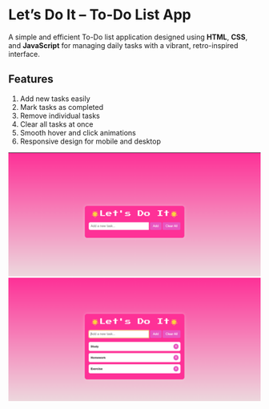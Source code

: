 #  Let’s Do It – To-Do List App

A simple and efficient To-Do list application designed using **HTML**, **CSS**, and **JavaScript** for managing daily tasks with a vibrant, retro-inspired interface.

## Features

1. Add new tasks easily  
2. Mark tasks as completed  
3. Remove individual tasks  
4. Clear all tasks at once  
5. Smooth hover and click animations  
6. Responsive design for mobile and desktop

![Screenshot of Let’s Do It](screenshot2.png)
![Screenshot of Let’s Do It](screenshot1.png)

